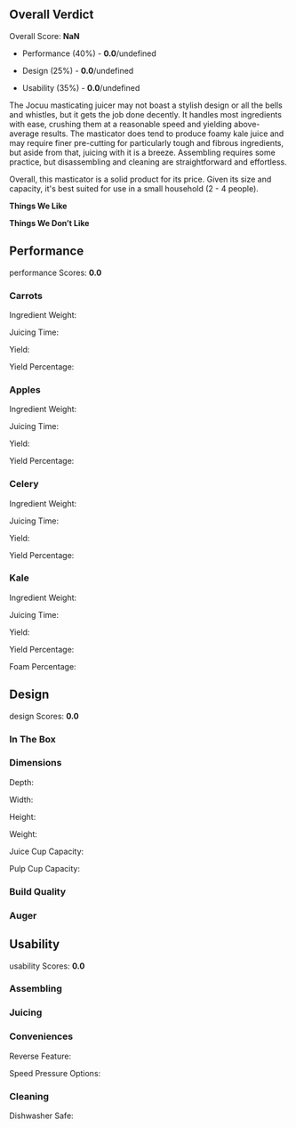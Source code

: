 Overall Verdict
---------------

Overall Score: **NaN**

*   Performance (40%) - **0.0**/undefined
    
*   Design (25%) - **0.0**/undefined
    
*   Usability (35%) - **0.0**/undefined
    

The Jocuu masticating juicer may not boast a stylish design or all the bells and whistles, but it gets the job done decently. It handles most ingredients with ease, crushing them at a reasonable speed and yielding above-average results. The masticator does tend to produce foamy kale juice and may require finer pre-cutting for particularly tough and fibrous ingredients, but aside from that, juicing with it is a breeze. Assembling requires some practice, but disassembling and cleaning are straightforward and effortless.

Overall, this masticator is a solid product for its price. Given its size and capacity, it's best suited for use in a small household (2 - 4 people).

**Things We Like**

**Things We Don’t Like**

Performance
-----------

performance Scores: **0.0**

### Carrots

Ingredient Weight:

Juicing Time:

Yield:

Yield Percentage:

### Apples

Ingredient Weight:

Juicing Time:

Yield:

Yield Percentage:

### Celery

Ingredient Weight:

Juicing Time:

Yield:

Yield Percentage:

### Kale

Ingredient Weight:

Juicing Time:

Yield:

Yield Percentage:

Foam Percentage:

Design
------

design Scores: **0.0**

### In The Box

### Dimensions

Depth:

Width:

Height:

Weight:

Juice Cup Capacity:

Pulp Cup Capacity:

### Build Quality

### Auger

Usability
---------

usability Scores: **0.0**

### Assembling

### Juicing

### Conveniences

Reverse Feature:

Speed Pressure Options:

### Cleaning

Dishwasher Safe: